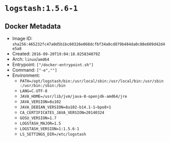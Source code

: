 # `logstash:1.5.6-1`

## Docker Metadata

- Image ID: `sha256:465232fc47a0d5b1bc60326e068dcfbf34a0cd879b484da0c88e609d42d4e5a8`
- Created: `2016-09-20T19:04:18.025834079Z`
- Arch: `linux`/`amd64`
- Entrypoint: `["/docker-entrypoint.sh"]`
- Command: `["-e",""]`
- Environment:
  - `PATH=/opt/logstash/bin:/usr/local/sbin:/usr/local/bin:/usr/sbin:/usr/bin:/sbin:/bin`
  - `LANG=C.UTF-8`
  - `JAVA_HOME=/usr/lib/jvm/java-8-openjdk-amd64/jre`
  - `JAVA_VERSION=8u102`
  - `JAVA_DEBIAN_VERSION=8u102-b14.1-1~bpo8+1`
  - `CA_CERTIFICATES_JAVA_VERSION=20140324`
  - `GOSU_VERSION=1.7`
  - `LOGSTASH_MAJOR=1.5`
  - `LOGSTASH_VERSION=1:1.5.6-1`
  - `LS_SETTINGS_DIR=/etc/logstash`
